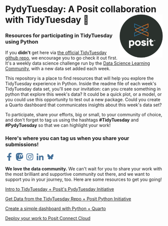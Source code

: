# PydyTuesday: A Posit collaboration with TidyTuesday 🎉 <a href="https://posit.co"><img src="images/posit_round_logo.png" align="right" height="138" alt="Posit" /></a>

### Resources for participating in TidyTuesday using Python

If you **didn't** get here via [the official TidyTuesday github repo](https://github.com/rfordatascience/tidytuesday), we encourage you to go check it out first. It's a weekly data science challenge run by the [Data Science Learning Community](https://dslc.io/), with a new data set added each week. 

This repository is a place to find resources that will help you explore the TidyTuesday experience in Python. Inside the readme file of each week's TidyTuesday data set, you'll see our invitation: can you create something in python that explore this week's data? It could be a quick plot, or a model, or you could use this opportunity to test out a new package. Could you create a Quarto dashboard that communicates insights about this week's data set?  

To participate, share your efforts, big or small, to your community of choice, and don't forget to tag us using the hashtags **#TidyTuesday** and **#PydyTuesday** so that we can highlight your work!

### Here's where you can tag us when you share your submissions!
<a href="https://pos.it/facebook"><img src="images/facebook-logo_lightblue.svg" height="25" alt="Posit Facebook" /></a>&nbsp;
<a href="https://fosstodon.org/@posit"><img src="images/fosstadon-logo_lightblue.svg" height="25" alt="Posit Mastodon" /></a>&nbsp;
<a href="https://pos.it/instagram"><img src="images/instagram-logo_lightblue.svg" height="25" alt="Posit Instagram" /></a>&nbsp;
<a href="https://pos.it/linkedin"><img src="images/linkedin-logo_lightblue.svg" height="25" alt="Posit LinkedIn" /></a>&nbsp;
<a href="https://bsky.app/profile/posit.co"><img src="images/bluesky-lightblue.svg" height="25" alt="Posit Bluesky" /></a>


**We love the data community.** We can't wait for you to share your work with the most brilliant and supportive community out there, and we want to support you in your journey, too. Here are some resources to get you going!  

[Intro to TidyTuesday + Posit's PydyTuesday Initiative](https://youtu.be/gCSkxt4omKo?feature=shared)  

[Get Data from the TidyTuesday Repo + Posit Python Initiative](https://youtu.be/ol2FrSL5gVU?si=9NUMW1S2FqIAKpZ_)

[Create a simple dashboard with Python + Quarto](https://youtu.be/uLGe9zuuNl0?feature=shared)  

[Deploy your work to Posit Connect Cloud](https://youtu.be/WD693FBfVUk?si=XkgnfXksqmBRc2OW)


<!--a href="https://www.youtube.com/watch?v=gCSkxt4omKo"><img src="https://img.youtube.com/vi/gCSkxt4omKo/maxresdefault.jpg" align="left" height="200" alt="ALT TEXT GOES HERE" /></a-->
<!--a href="https://www.youtube.com/watch?v=gCSkxt4omKo"><img src="images/isabel_thumb.png" align="left" height="200" alt="Thumbnail image of a Posit video introducing TidyTuesday and the Python Challenge" /></a-->
<!--a href="https://www.youtube.com/watch?v=uLGe9zuuNl0"><img src="https://img.youtube.com/vi/uLGe9zuuNl0/maxresdefault.jpg" align="left" height="200" alt="Thumbnail image of a Posit video showing how to create a dashboard using Python and Quarto" /></a--> 
